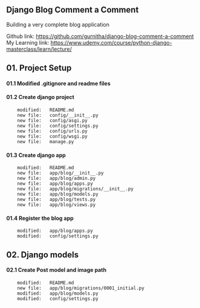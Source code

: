 ## Django Blog Comment a Comment 

Building a very complete blog application

Github link: https://github.com/gurnitha/django-blog-comment-a-comment
My Learning link: https://www.udemy.com/course/python-django-masterclass/learn/lecture/


## 01. Project Setup


#### 01.1 Modified .gitignore and readme files


#### 01.2 Create django project

        modified:   README.md
        new file:   config/__init__.py
        new file:   config/asgi.py
        new file:   config/settings.py
        new file:   config/urls.py
        new file:   config/wsgi.py
        new file:   manage.py


#### 01.3 Create django app

        modified:   README.md
        new file:   app/blog/__init__.py
        new file:   app/blog/admin.py
        new file:   app/blog/apps.py
        new file:   app/blog/migrations/__init__.py
        new file:   app/blog/models.py
        new file:   app/blog/tests.py
        new file:   app/blog/views.py


#### 01.4 Register the blog app

        modified:   app/blog/apps.py
        modified:   config/settings.py



## 02. Django models


#### 02.1 Create Post model and image path

        modified:   README.md
        new file:   app/blog/migrations/0001_initial.py
        modified:   app/blog/models.py
        modified:   config/settings.py